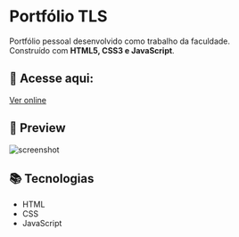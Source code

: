 # Portfólio TLS

Portfólio pessoal desenvolvido como trabalho da faculdade.  
Construído com **HTML5, CSS3 e JavaScript**.

## 🔗 Acesse aqui:
[Ver online](https://seuusuario.github.io/seu-repositorio/)

## 📸 Preview
![screenshot](<img width="1360" height="768" alt="image" src="https://github.com/user-attachments/assets/43ab7da2-e13a-459f-978d-29e176b7beb4" />
)

## 📚 Tecnologias
- HTML
- CSS
- JavaScript
